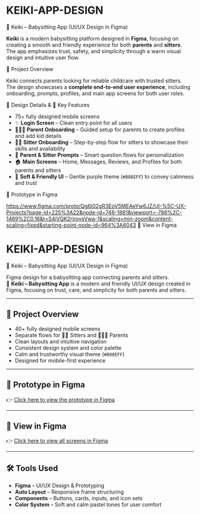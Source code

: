 # KEIKI-APP-DESIGN
👶 Keiki – Babysitting App (UI/UX Design in Figma)

**Keiki** is a modern babysitting platform designed in **Figma**, focusing on creating a smooth and friendly experience for both **parents** and **sitters**.  
The app emphasizes trust, safety, and simplicity through a warm visual design and intuitive user flow.

📌 Project Overview

Keiki connects parents looking for reliable childcare with trusted sitters.  
The design showcases a **complete end-to-end user experience**, including onboarding, prompts, profiles, and main app screens for both user roles.

🎨 Design Details & 🧩 Key Features

- 75+ fully designed mobile screens  
- ✨ **Login Screen** – Clean entry point for all users  
- 👨‍👩‍👧 **Parent Onboarding** – Guided setup for parents to create profiles and add kid details  
- 👩‍🍼 **Sitter Onboarding** – Step-by-step flow for sitters to showcase their skills and availability  
- 💬 **Parent & Sitter Prompts** – Smart question flows for personalization  
- 🏠 **Main Screens** – Home, Messages, Reviews, and Profiles for both parents and sitters  
- 🌙 **Soft & Friendly UI** – Gentle purple theme (`#B08EFF`) to convey calmness and trust 

🔗 Prototype in Figma  

https://www.figma.com/proto/Qg6i02gR3EoV5MEAeYw6JZ/UI-%5C-UX-Projects?page-id=225%3A22&node-id=746-1881&viewport=-786%2C-1469%2C0.16&t=S4iVQK2rjroysVwa-1&scaling=min-zoom&content-scaling=fixed&starting-point-node-id=964%3A6043
🔗 View in Figma  







# KEIKI-APP-DESIGN
👶 Keiki – Babysitting App (UI/UX Design in Figma)

Figma design for a babysitting app connecting parents and sitters.  
📱 **Keiki – Babysitting App** is a modern and friendly UI/UX design created in Figma, focusing on trust, care, and simplicity for both parents and sitters.

---

## 📌 Project Overview

- 40+ fully designed mobile screens  
- Separate flows for 👩‍🍼 Sitters and 👨‍👩‍👧 Parents  
- Clean layouts and intuitive navigation  
- Consistent design system and color palette  
- Calm and trustworthy visual theme (`#B08EFF`)  
- Designed for mobile-first experience  

---

## 🔗 Prototype in Figma  
👉 [Click here to view the prototype in Figma](https://www.figma.com/proto/Qg6i02gR3EoV5MEAeYw6JZ/UI-%5C-UX-Projects?page-id=225%3A22&node-id=746-1881&viewport=-786%2C-1469%2C0.16&t=S4iVQK2rjroysVwa-1&scaling=min-zoom&content-scaling=fixed&starting-point-node-id=964%3A6043)

---

## 🔗 View in Figma  
👉 [Click here to view all screens in Figma](https://www.figma.com/design/Qg6i02gR3EoV5MEAeYw6JZ/UI-%5C-UX-Projects?node-id=225-22&p=f)

---

## 🛠 Tools Used

- **Figma** – UI/UX Design & Prototyping  
- **Auto Layout** – Responsive frame structuring  
- **Components** – Buttons, cards, inputs, and icon sets  
- **Color System** – Soft and calm pastel tones for user comfort  


